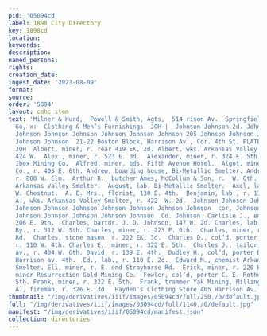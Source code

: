 ```yaml
---
pid: '05094cd'
label: 1898 City Directory
key: 1898cd
location: 
keywords: 
description: 
named_persons: 
rights: 
creation_date: 
ingest_date: '2023-08-09'
format: 
source: 
order: '5094'
layout: cmhc_item
text: 'Milner & Hurd,  Powell & Smith, Agts,  514 rison Av.  Springfield F, & M, Insurance
  Go, x:  Clothing & Men’s Furnishings  JOH |  Johnson Johnson 2d. Johnson Johnson
  Johnson Johnson Johnson Johnson Johnson Johnson 205 Johnson Johnson Johnson Johnson
  Johnson Johnson  21-22 Boston Block, Harrison Av., Cor. 4th St. PLATE GLASS INSURANCE.  160
  JOH  Albert, miner, r. rear 419 EK, 2d. Albert, wks. Arkansas Valley Smelter, r.
  424 W.  Alex., miner, r. 523 E. 3d.  Alexander, miner, r. 324 E. 5th.  Alfred, miner
  Ibex Mining Co.  Alfred, miner, bds. Fifth Avenue Hotel.  Algot, miner Ibex Mining
  Co., r. 405 E. 6th. Andrew, boarding house, Bi-Metallic Smelter. Andrew J., lab.,
  r. 800 W. Elm.  Arthur R., butcher Ames, McCollum & Son, r.  W. 6th.  August, helper
  Arkansas Valley Smelter.  August, lab. Bi-Metallic Smelter.  Axel, lab., r. 819
  W. Chestnut.  A. E. Mrs., florist, 130 E. 4th.  Benjamin, lab., r. 131 E. 11th.  Berg
  A., wks. Arkansas Valley Smelter, r. 422  W. 2d.  Johnson Johnson Johnson Johnson
  Johnson Johnson Johnson Johnson Johnson Johnson Johnson  cor. Johnson Johnson Johnson
  Johnson Johnson Johnson Johnson Johnson  Co. Johnson  Carlisle J., engineer, r.
  206 E. 9th.  Charles, bartdr. J. D. Johnson, 147 W. 2d. Charles, lab. Colo. Mid.
  Ry., r. 312 W. Sth. Charles, miner, r. 223 E. 6th.  Charles, miner, r. EK. end Strayhorse
  Rd.  Charles, stone mason, r. 222 EK. 3d.  Charles D., col’d, porter J. A. Tate,
  r. 110 W. 4th. Charles E., miner, r. 322 E. 5th.  Charles J., tailor, 506 Harrison
  av., r. 404 W. 6th. David, r. 139 E. 4th.  Dudley H., col’d, porter Breene Blk.,
  Harrison av. 4th.  Ed., lab., r. 110 E. 2d.  Edward M., chemist Arkansas Valley
  Smelter. Eli, miner, r. E. end Strayhorse Rd.  Erick, miner, r. 220 E. 6th.  EK.,
  miner Resurrection Gold Mining Co.  Fowler, col’d, porter C. E. Rothe, r. 136 W.
  5th. Frank, miner, r. 322 E. 5th.  Frank, trammer Yak Mining, Milling & Tunnel  Frank
  A., fireman, r. 326 E. 3d.  Hayden’s Clothing Store 405 Harrison Av.    '
thumbnail: "/img/derivatives/iiif/images/05094cd/full/250,/0/default.jpg"
full: "/img/derivatives/iiif/images/05094cd/full/1140,/0/default.jpg"
manifest: "/img/derivatives/iiif/05094cd/manifest.json"
collection: directories
---
```

